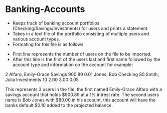 # Banking-Accounts
* Keeps track of banking account portfolios (Checking/Savings/Investments) for users and prints a statement.
* Takes in a text file of the portfolio consisting of multiple users and various account types.
* Formating for this file is as follows:
- First line represents the number of users on the file to be imported.
- After this line is the first of the users last and first name followed by the account type and information on the account for example:

2
Alfaro, Emily-Grace
Savings 900.89 0.01
Jones, Bob
Checking 80
Smith, Julia
Investments 10 2.00 3.00 0.05 


This represents 3 users in the file, the first named Emily-Grace Alfaro with a savings account that holds $900.89 at a 1% intrest rate.
The second users name is Bob Jones with $80.00 in his account, this account will have the banks default $0.10 added to the projected balance.


